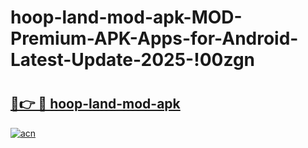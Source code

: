 # hoop-land-mod-apk-MOD-Premium-APK-Apps-for-Android-Latest-Update-2025-!00zgn

# <h2><a href="https://o7n6ah.esa.edu.pl?title=hoop-land-mod-apk&ref=00zgn">🔗👉 🔴 hoop-land-mod-apk</a></h2>

[![acn](https://github.com/user-attachments/assets/0f9c940e-d8b0-45ae-aac7-cd30a18b3e1c)](https://o7n6ah.esa.edu.pl?title=hoop-land-mod-apk&ref=00zgn)

